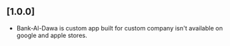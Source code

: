 ## [1.0.0]

* Bank-Al-Dawa is custom app built for custom company isn't available on google and apple stores.
